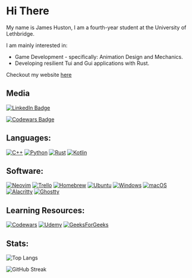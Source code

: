 <h1>Hi There</h1>
My name is James Huston, I am a fourth-year student at the University of Lethbridge.

I am mainly interested in:
- Game Development - specifically: Animation Design and Mechanics.
- Developing resilient Tui and Gui applications with Rust.

Checkout my website [here](https://james-aph.github.io/)

<h2>Media</h2>
<div id="media-badges">
  <p>
  <a href="www.linkedin.com/in/james-aph">
    <img src="https://img.shields.io/badge/LinkedIn-blue?style=for-the-badge&logo=linkedin&logoColor=white" alt="LinkedIn Badge"/>
  </a>
    </p>
  <p>
    <a href="https://www.codewars.com/users/James-APH">
    <img src="https://www.codewars.com/users/James-APH/badges/large" alt="Codewars Badge"/>
  </p>
  </a>
</div>

<h2>Languages:</h2>
<div id="language-badges">
  <a href="#"><img src="https://img.shields.io/badge/C++-%2300599C.svg?logo=c%2B%2B&logoColor=white" alt="C++"></a>
  <a href="#"><img src="https://img.shields.io/badge/Python-3776AB?logo=python&logoColor=fff" alt="Python"></a>
  <a href="#"><img src="https://img.shields.io/badge/Rust-%23000000.svg?e&logo=rust&logoColor=white" alt="Rust"></a>
  <a href="#"><img src="https://img.shields.io/badge/Kotlin-%237F52FF.svg?logo=kotlin&logoColor=white" alt="Kotlin"></a>
</div>

<h2>Software:</h2>
<div id="software-badges">
  <a href="#"><img src="https://img.shields.io/badge/Neovim-57A143?logo=neovim&logoColor=fff" alt="Neovim"></a>
  <a href="#"><img src="https://img.shields.io/badge/Trello-0052CC?logo=trello&logoColor=fff" alt="Trello"></a>
  <a href="#"><img src="https://img.shields.io/badge/Homebrew-FBB040?logo=homebrew&logoColor=fff" alt="Homebrew"></a>
  <a href="#"><img src="https://img.shields.io/badge/Ubuntu-E95420?logo=ubuntu&logoColor=white" alt="Ubuntu"></a>
  <a href="#"><img src="https://custom-icon-badges.demolab.com/badge/Windows-0078D6?logo=windows11&logoColor=white" alt="Windows"></a>
  <a href="#"><img src="https://img.shields.io/badge/macOS-000000?logo=apple&logoColor=F0F0F0" alt="macOS"></a>
  <a href="#"><img src="https://img.shields.io/badge/Alacritty-F46D01?logo=alacritty&logoColor=fff" alt="Alacritty"></a>
  <a href="#"><img src="https://custom-icon-badges.demolab.com/badge/Ghostty-0000ff?logo=ghostty_term" alt="Ghostty"></a>
</div>

<h2>Learning Resources:</h2>
<div id="learning-badges">
  <a href="#"><img src="https://img.shields.io/badge/Codewars-B1361E?logo=codewars&logoColor=fff" alt="Codewars"></a>
  <a href="#"><img src="https://img.shields.io/badge/Udemy-A435F0?logo=udemy&logoColor=fff" alt="Udemy"></a>
  <a href="#"><img src="https://img.shields.io/badge/GeeksforGeeks-298D46?logo=geeksforgeeks&logoColor=white" alt="GeeksForGeeks"></a>
</div>

## Stats:
![Top Langs](https://github-readme-stats.vercel.app/api/top-langs/?username=James-APH&layout=compact&theme=vision-friendly-dark)

![GitHub Streak](http://github-readme-streak-stats.herokuapp.com?user=James-APH&theme=dark&background=000000)
